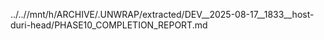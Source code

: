 ../..//mnt/h/ARCHIVE/.UNWRAP/extracted/DEV__2025-08-17__1833__host-duri-head/PHASE10_COMPLETION_REPORT.md